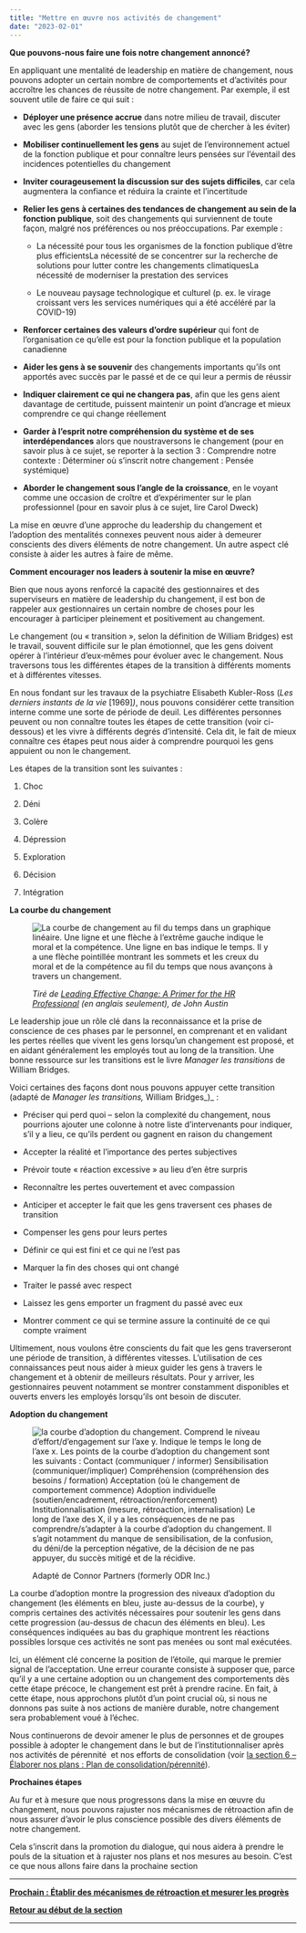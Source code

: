 ```yaml
---
title: "Mettre en œuvre nos activités de changement"
date: "2023-02-01"
---
```


**Que pouvons-nous faire une fois notre changement annoncé?**

En appliquant une mentalité de leadership en matière de changement, nous pouvons adopter un certain nombre de comportements et d’activités pour accroître les chances de réussite de notre changement. Par exemple, il est souvent utile de faire ce qui suit :

- **Déployer une présence accrue** dans notre milieu de travail, discuter avec les gens (aborder les tensions plutôt que de chercher à les éviter)

- **Mobiliser continuellement les gens** au sujet de l’environnement actuel de la fonction publique et pour connaître leurs pensées sur l’éventail des incidences potentielles du changement

- **Inviter courageusement la discussion sur des sujets difficiles**, car cela augmentera la confiance et réduira la crainte et l’incertitude

- **Relier les gens à certaines des tendances de changement au sein de la fonction publique**, soit des changements qui surviennent de toute façon, malgré nos préférences ou nos préoccupations. Par exemple :
    
    - La nécessité pour tous les organismes de la fonction publique d’être plus efficientsLa nécessité de se concentrer sur la recherche de solutions pour lutter contre les changements climatiquesLa nécessité de moderniser la prestation des services
    
    - Le nouveau paysage technologique et culturel (p. ex. le virage croissant vers les services numériques qui a été accéléré par la COVID-19)

- **Renforcer certaines des valeurs d’ordre supérieur** qui font de l’organisation ce qu’elle est pour la fonction publique et la population canadienne

- **Aider les gens à se souvenir** des changements importants qu’ils ont apportés avec succès par le passé et de ce qui leur a permis de réussir

- **Indiquer clairement ce qui ne changera pas**, afin que les gens aient davantage de certitude, puissent maintenir un point d’ancrage et mieux comprendre ce qui change réellement

- **Garder à l’esprit notre compréhension du système et de ses interdépendances** alors que noustraversons le changement (pour en savoir plus à ce sujet, se reporter à la section 3 : Comprendre notre contexte : Déterminer où s’inscrit notre changement : Pensée systémique)

- **Aborder le changement sous l’angle de la croissance**, en le voyant comme une occasion de croître et d’expérimenter sur le plan professionnel (pour en savoir plus à ce sujet, lire Carol Dweck)

La mise en œuvre d’une approche du leadership du changement et l’adoption des mentalités connexes peuvent nous aider à demeurer conscients des divers éléments de notre changement. Un autre aspect clé consiste à aider les autres à faire de même.

**Comment encourager nos leaders à soutenir la mise en œuvre?**

Bien que nous ayons renforcé la capacité des gestionnaires et des superviseurs en matière de leadership du changement, il est bon de rappeler aux gestionnaires un certain nombre de choses pour les encourager à participer pleinement et positivement au changement.

Le changement (ou « transition », selon la définition de William Bridges) est le travail, souvent difficile sur le plan émotionnel, que les gens doivent opérer à l’intérieur d’eux‑mêmes pour évoluer avec le changement. Nous traversons tous les différentes étapes de la transition à différents moments et à différentes vitesses.

En nous fondant sur les travaux de la psychiatre Elisabeth Kubler-Ross (_Les derniers instants de la vie_ \[1969\]_)_, nous pouvons considérer cette transition interne comme une sorte de période de deuil. Les différentes personnes peuvent ou non connaître toutes les étapes de cette transition (voir ci-dessous) et les vivre à différents degrés d’intensité. Cela dit, le fait de mieux connaître ces étapes peut nous aider à comprendre pourquoi les gens appuient ou non le changement.

Les étapes de la transition sont les suivantes :

1. Choc

3. Déni

5. Colère

7. Dépression

9. Exploration

11. Décision

13. Intégration

**La courbe du changement**

<figure>

![La courbe de changement au fil du temps dans un graphique linéaire. Une ligne et une flèche à l’extrême gauche indique le moral et la compétence. Une ligne en bas indique le temps. Il y a une flèche pointillée montrant les sommets et les creux du moral et de la compétence au fil du temps que nous avançons à travers un changement.](images/The-change-curve-FR-2.png)

<figcaption>

_Tiré de_ [_Leading Effective Change: A Primer for the HR Professional_](https://www.researchgate.net/publication/345819452_Leading_Effective_Change_A_Primer_for_the_HR_Professional) _(en anglais seulement), de John Austin_

</figcaption>

</figure>

Le leadership joue un rôle clé dans la reconnaissance et la prise de conscience de ces phases par le personnel, en comprenant et en validant les pertes réelles que vivent les gens lorsqu’un changement est proposé, et en aidant généralement les employés tout au long de la transition. Une bonne ressource sur les transitions est le livre _Manager les transitions_ de William Bridges.

Voici certaines des façons dont nous pouvons appuyer cette transition (adapté de _Manager les transitions,_ William Bridges_)_ :

- Préciser qui perd quoi – selon la complexité du changement, nous pourrions ajouter une colonne à notre liste d’intervenants pour indiquer, s’il y a lieu, ce qu’ils perdent ou gagnent en raison du changement

- Accepter la réalité et l’importance des pertes subjectives

- Prévoir toute « réaction excessive » au lieu d’en être surpris

- Reconnaître les pertes ouvertement et avec compassion

- Anticiper et accepter le fait que les gens traversent ces phases de transition

- Compenser les gens pour leurs pertes

- Définir ce qui est fini et ce qui ne l’est pas

- Marquer la fin des choses qui ont changé

- Traiter le passé avec respect

- Laissez les gens emporter un fragment du passé avec eux

- Montrer comment ce qui se termine assure la continuité de ce qui compte vraiment

Ultimement, nous voulons être conscients du fait que les gens traverseront une période de transition, à différentes vitesses. L’utilisation de ces connaissances peut nous aider à mieux guider les gens à travers le changement et à obtenir de meilleurs résultats. Pour y arriver, les gestionnaires peuvent notamment se montrer constamment disponibles et ouverts envers les employés lorsqu’ils ont besoin de discuter.

**Adoption du changement**

<figure>

![la courbe d’adoption du changement. Comprend le niveau d’effort/d’engagement sur l’axe y. Indique le temps le long de l’axe x. Les points de la courbe d’adoption du changement sont les suivants : Contact (communiquer / informer) Sensibilisation (communiquer/impliquer) Compréhension (compréhension des besoins / formation) Acceptation (où le changement de comportement commence) Adoption individuelle (soutien/encadrement, rétroaction/renforcement) Institutionnalisation (mesure, rétroaction, internalisation) Le long de l’axe des X, il y a les conséquences de ne pas comprendre/s’adapter à la courbe d’adoption du changement. Il s’agit notamment du manque de sensibilisation, de la confusion, du déni/de la perception négative, de la décision de ne pas appuyer, du succès mitigé et de la récidive.](images/Change-adoption-curve-FR-1024x565.png)

<figcaption>

Adapté de Connor Partners (formerly ODR Inc.)

</figcaption>

</figure>

La courbe d’adoption montre la progression des niveaux d’adoption du changement (les éléments en bleu, juste au-dessus de la courbe), y compris certaines des activités nécessaires pour soutenir les gens dans cette progression (au-dessus de chacun des éléments en bleu). Les conséquences indiquées au bas du graphique montrent les réactions possibles lorsque ces activités ne sont pas menées ou sont mal exécutées.

Ici, un élément clé concerne la position de l’étoile, qui marque le premier signal de l’acceptation. Une erreur courante consiste à supposer que, parce qu’il y a une certaine adoption ou un changement des comportements dès cette étape précoce, le changement est prêt à prendre racine. En fait, à cette étape, nous approchons plutôt d’un point crucial où, si nous ne donnons pas suite à nos actions de manière durable, notre changement sera probablement voué à l’échec.

Nous continuerons de devoir amener le plus de personnes et de groupes possible à adopter le changement dans le but de l’institutionnaliser après nos activités de pérennité  et nos efforts de consolidation (voir [la section 6 – Élaborer nos plans : Plan de consolidation/pérennité](https://articles.alpha.canada.ca/framework-for-leading-change/fr/plan-de-consolidation-perennite/)).

**Prochaines étapes**

Au fur et à mesure que nous progressons dans la mise en œuvre du changement, nous pouvons rajuster nos mécanismes de rétroaction afin de nous assurer d’avoir le plus conscience possible des divers éléments de notre changement.

Cela s’inscrit dans la promotion du dialogue, qui nous aidera à prendre le pouls de la situation et à rajuster nos plans et nos mesures au besoin. C’est ce que nous allons faire dans la prochaine section

* * *

[****Prochain : Établir des mécanismes de rétroaction et mesurer les progrès****](https://articles.alpha.canada.ca/framework-for-leading-change/fr/etablir-des-mecanismes-de-retroaction-et-mesurer-les-progres/)

[**Retour au début de la section**](https://articles.alpha.canada.ca/framework-for-leading-change/fr/mise-en-oeuvre-du-changement/)

* * *

